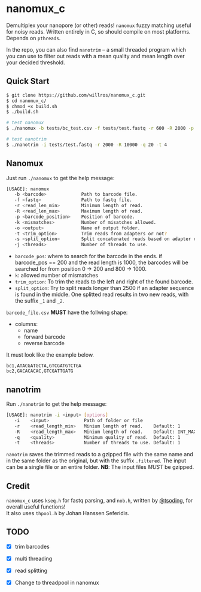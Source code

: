 # nanomux_c

Demultiplex your nanopore (or other) reads! `nanomux` fuzzy matching useful for noisy reads. Written entirely in C, so should compile on most platforms. Depends on `pthreads`. 

In the repo, you can also find `nanotrim` – a small threaded program which you can use to filter out reads with a mean quality and mean length over your decided threshold.

## Quick Start
```bash
$ git clone https://github.com/willros/nanomux_c.git
$ cd nanomux_c/
$ chmod +x build.sh
$ ./build.sh 

# test nanomux
$ ./nanomux -b tests/bc_test.csv -f tests/test.fastq -r 600 -R 2000 -p 200 -k 1 -o new_nanomux -t trim -s split -j 4

# test nanotrim
$ ./nanotrim -i tests/test.fastq -r 2000 -R 10000 -q 20 -t 4
```

## Nanomux
Just run `./nanomux` to get the help message:
```bash
[USAGE]: nanomux 
   -b <barcode>             Path to barcode file.
   -f <fastq>               Path to fastq file.
   -r <read_len_min>        Minimum length of read.
   -R <read_len_max>        Maximum length of read.
   -p <barcode_position>    Position of barcode.
   -k <mismatches>          Number of misatches allowed.
   -o <output>              Name of output folder.
   -t <trim_option>         Trim reads from adapters or not?                      [Options]: trim | notrim.
   -s <split_option>        Split concatenated reads based on adapter occurance?. [Options]: split | nosplit.
   -j <threads>             Number of threads to use.                             Default: 1
```
* `barcode_pos`: where to search for the barcode in the ends. if barcode_pos == 200 and the read length is 1000, the barcodes will be searched for from position 0 -> 200 and 800 -> 1000.
* `k`: allowed number of mismatches
* `trim_option`: To trim the reads to the left and right of the found barcode.
* `split_option`: Try to split reads longer than 2500 if an adapter sequence is found in the middle. One splitted read results in two new reads, with the suffix `_1` and `_2`.

`barcode_file.csv` **MUST** have the follwing shape:
* columns:
    * name
    * forward barcode
    * reverse barcode

It must look like the example below. 
```csv
bc1,ATACGATGCTA,GTCGATGTCTGA
bc2,GACACACAC,GTCGATTGATG
```

## nanotrim
Run `./nanotrim` to get the help message:
```bash
[USAGE]: nanotrim -i <input> [options]
   -i    <input>             Path of folder or file
   -r    <read_length_min>   Minium length of read.    Default: 1
   -R    <read_length_max>   Minium length of read.    Default: INT_MAX
   -q    <quality>           Minimum quality of read.  Default: 1
   -t    <threads>           Number of threads to use. Default: 1
```

`nanotrim` saves the trimmed reads to a gzipped file with the same name and in the same folder as the original, but with the suffix `.filtered`. The input can be a single file or an entire folder. **NB**: The input files *MUST* be gzipped.

## Credit
`nanomux_c` uses `kseq.h` for fastq parsing, and `nob.h`, written by [@tsoding](https://www.github.com/tsoding), for overall useful functions!  
It also uses `thpool.h` by Johan Hanssen Seferidis.

## TODO
- [x] trim barcodes
- [x] multi threading
- [x] read splitting
- [x] Change to threadpool in nanomux




